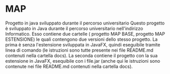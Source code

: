 # MAP
Progetto in java sviluppato durante il percorso universitario
Questo progetto è sviluppato in Java durante il percorso universitario nell'indirizzo Informatico. 
Esso contiene due cartelle ( progetto MAP BASE, progetto MAP ESTENSIONE) le quali contengono due versioni dello stesso progetto.
La prima è senza l'estensione sviluppata in JavaFX, quindi eseguibile tramite linea di comando (le istruzioni sono tutte presente nei file README.md contenuti nella cartella docs).
La seconda contiene il progetto con la sua estensione in JavaFX, esequibile con i file.jar (anche qui le istruzioni sono contenute nei file README.md contenuti nella cartella docs).
